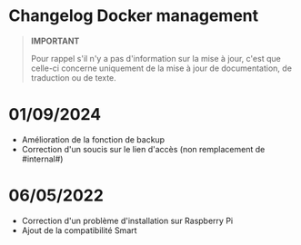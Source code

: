 # Changelog Docker management

>**IMPORTANT**
>
>Pour rappel s'il n'y a pas d'information sur la mise à jour, c'est que celle-ci concerne uniquement de la mise à jour de documentation, de traduction ou de texte.

# 01/09/2024

- Amélioration de la fonction de backup
- Correction d'un soucis sur le lien d'accès (non remplacement de #internal#)

# 06/05/2022

- Correction d'un problème d'installation sur Raspberry Pi
- Ajout de la compatibilité Smart

